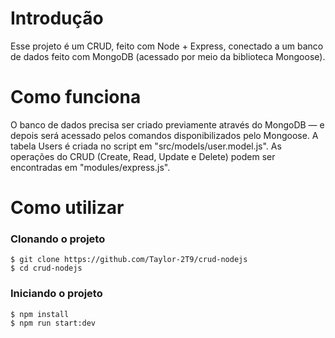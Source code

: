# Introdução
Esse projeto é um CRUD, feito com Node + Express, conectado a um banco de dados feito com MongoDB (acessado por meio da biblioteca Mongoose).

# Como funciona
O banco de dados precisa ser criado previamente através do MongoDB — e depois será acessado pelos comandos disponibilizados pelo Mongoose.
A tabela Users é criada no script em "src/models/user.model.js". As operações do CRUD (Create, Read, Update e Delete) podem ser encontradas
em "modules/express.js".

# Como utilizar
### Clonando o projeto
```
$ git clone https://github.com/Taylor-2T9/crud-nodejs
$ cd crud-nodejs
```
### Iniciando o projeto
```
$ npm install
$ npm run start:dev
```
